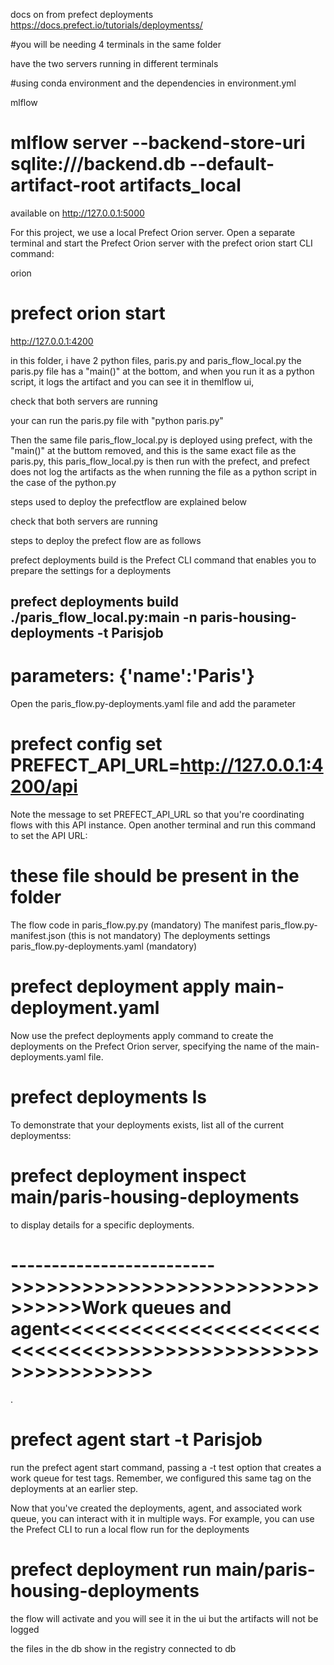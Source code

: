 

docs on from prefect deployments
https://docs.prefect.io/tutorials/deploymentss/

#you will be needing 4 terminals in the same folder 

have the two servers running in different terminals 

#using conda environment and the dependencies in environment.yml

mlflow
# mlflow server --backend-store-uri sqlite:///backend.db --default-artifact-root artifacts_local
 
available on http://127.0.0.1:5000


For this project, we use a local Prefect Orion server. Open a separate terminal and start the Prefect Orion server with the prefect orion start CLI command: 

 orion
# prefect orion start
http://127.0.0.1:4200


in this folder, i have 2 python files, paris.py and paris_flow_local.py
the paris.py file has a "main()" at the bottom, and when you run it as a python script, it logs the artifact and you can see it in themlflow ui,

check that both servers are running 

your can run the paris.py file with "python paris.py"


Then the same file paris_flow_local.py is deployed using prefect, with the "main()" at the buttom removed, and this is the same exact file as the paris.py, this paris_flow_local.py  is then run with the prefect, and prefect does not log the artifacts as the when running the file 
as a python script in the case of the python.py

steps used to deploy the prefectflow are explained below

check that both servers are running 

steps to deploy the prefect flow are as follows


prefect deployments build is the Prefect CLI command that enables you to prepare the settings for a deployments
## prefect deployments build ./paris_flow_local.py:main -n paris-housing-deployments -t Parisjob
     
# parameters: {'name':'Paris'}
Open the paris_flow.py-deployments.yaml file and add the parameter 

#  prefect config set PREFECT_API_URL=http://127.0.0.1:4200/api
Note the message to set PREFECT_API_URL so that you're coordinating flows with this API instance.
Open another terminal and run this command to set the API URL:

# these file should be present in the folder 
The flow code in paris_flow.py.py (mandatory)
The manifest paris_flow.py-manifest.json (this is not mandatory)
The deployments settings paris_flow.py-deployments.yaml (mandatory)

# prefect deployment apply main-deployment.yaml
Now use the prefect deployments apply command to create the deployments on the Prefect Orion server, specifying the name of the main-deployments.yaml file.

# prefect deployments ls
To demonstrate that your deployments exists, list all of the current deploymentss:

#  prefect deployment inspect main/paris-housing-deployments
to display details for a specific deployments.
# ------------------------->>>>>>>>>>>>>>>>>>>>>>>>>>>>>>>>Work queues and agent<<<<<<<<<<<<<<<<<<<<<<<<<<<<<<>>>>>>>>>>>>>>>>>>>>>>>>>>>>>>
.
# prefect agent start -t Parisjob
run the prefect agent start command, passing a -t test option that creates a work queue for test tags. Remember, we configured this same tag on the deployments at an earlier step.


Now that you've created the deployments, agent, and associated work queue, you can interact with it in multiple ways. For example, you can use the Prefect CLI to run a local flow run for the deployments

# prefect deployment run main/paris-housing-deployments


the flow will activate and you will see it in the ui but the artifacts will not be logged

the files in the db show in the registry connected to db
     